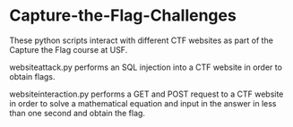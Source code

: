 # Capture-the-Flag-Challenges
These python scripts interact with different CTF websites as part of the Capture the Flag course at USF.

websiteattack.py performs an SQL injection into a CTF website in order to obtain flags.

websiteinteraction.py performs a GET and POST request to a CTF website in order to solve a mathematical equation and input in the answer in less than one second and obtain the flag.
